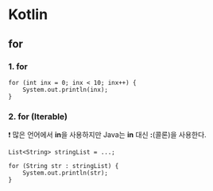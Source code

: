 # Kotlin

## for

### 1. for

```
for (int inx = 0; inx < 10; inx++) {
    System.out.println(inx);
}
```

### 2. for (Iterable)

❗ 많은 언어에서 <b>in</b>을 사용하지만 Java는 <b>in</b> 대신 <b>:</b>(콜론)을 사용한다.

```
List<String> stringList = ...;

for (String str : stringList) {
    System.out.println(str);
}
```
